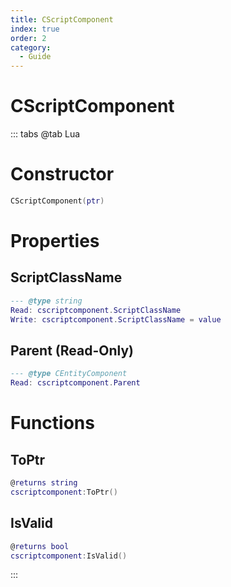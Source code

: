```yaml
---
title: CScriptComponent
index: true
order: 2
category:
  - Guide
---
```


# CScriptComponent

::: tabs
@tab Lua
# Constructor
```lua
CScriptComponent(ptr)
```
# Properties
## ScriptClassName 
```lua
--- @type string
Read: cscriptcomponent.ScriptClassName
Write: cscriptcomponent.ScriptClassName = value
```
## Parent (Read-Only)
```lua
--- @type CEntityComponent
Read: cscriptcomponent.Parent
```
# Functions
## ToPtr
```lua
@returns string
cscriptcomponent:ToPtr()
```
## IsValid
```lua
@returns bool
cscriptcomponent:IsValid()
```

:::